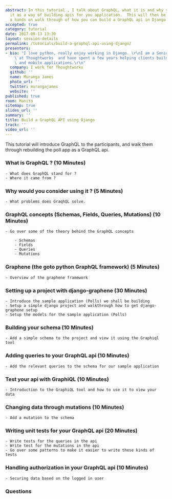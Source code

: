 ```yaml
---
abstract: In this tutorial , I talk about GraphQL, what it is and why you should consider
  it as a way of building apis for you application.  This will then be followed by
  a hands on walk through of how you can build a GraphQL api in Django using graphene.
accepted: true
category: tutorial
date: 2017-08-13 13:30
layout: session-details
permalink: /tutorials/build-a-graphql-api-using-django/
presenters:
- bio: "I love python, really enjoy working in Django. \r\nI am a Senior Developer\
    \ at Thoughtworks  and have spent a few years helping clients build awesome web\
    \ and mobile applications.\r\n"
  company: I work for Thoughtworks
  github: ''
  name: Muranga James
  photo_url: ''
  twitter: murangajames
  website: ''
published: true
room: Manito
sitemap: true
slides_url: ''
summary: ''
title: Build a GraphQL API using Django
track: ''
video_url: ''
---
```


This tutorial will introduce GraphQL to the participants, and walk them through rebuilding the poll app as a GraphQL api.

### What is  GraphQL ? (10 Minutes)

	- What does GraphQL stand for ?
	- Where it came from ?

### Why would you consider using it ? (5 Minutes)

	- What problems does GraqhQL solve.

### GraphQL concepts (Schemas, Fields, Queries, Mutations) (10 Minutes)

	- Go over some of the theory behind the GraphQL concepts

		- Schemas
		- Fields
		- Queries
		- Mutations

### Graphene  (the goto python GraphQL framework) (5 Minutes)
	- Overview of the graphene framework

### Setting up a project with django-graphene (30 Minutes)

	- Introduce the sample application (Polls) we shall be building
	- Setup a simple django project and walkthrough how to get django-graphene setup
	- Setup the models for the sample application (Polls)

### Building your schema (10 Minutes)

	- Add a simple schema to the project and view it using the Graphiql tool

### Adding queries to your GraphQL api (10 Minutes)

	- Add the relevant queries to the schema for our sample application

### Test your api with GraphiQL (10 Minutes)

	- Introduction to the GraphiQL tool and how to use it to view your data

### Changing data through mutations (10 Minutes)

	- Add a mutation to the schema

### Writing unit tests for your GraphQL api (20 Minutes)
	- Write tests for the queries in the api
	- Write test for the mutations in the api
	- Go over some patterns to make it easier to write these kinds of tests

### Handling authorization in your GraphQL api (10 Minutes)
	- Securing data based on the logged in user

### Questions
